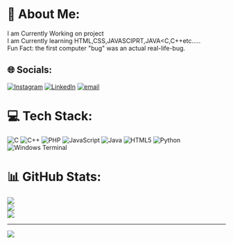 # 💫 About Me:
I am Currently Working on project<br>I am Currently learning HTML,CSS,JAVASCIPRT,JAVA<C,C++etc.....<br>Fun Fact: the first computer "bug" was an actual real-life-bug.<br>


## 🌐 Socials:
[![Instagram](https://img.shields.io/badge/Instagram-%23E4405F.svg?logo=Instagram&logoColor=white)](https://instagram.com/lokeshjain_15) [![LinkedIn](https://img.shields.io/badge/LinkedIn-%230077B5.svg?logo=linkedin&logoColor=white)](https://linkedin.com/in/https://www.linkedin.com/in/lokesh-dugar-831619336/) [![email](https://img.shields.io/badge/Email-D14836?logo=gmail&logoColor=white)](mailto:dugarlokesh22@gmail.com) 

# 💻 Tech Stack:
![C](https://img.shields.io/badge/c-%2300599C.svg?style=for-the-badge&logo=c&logoColor=white) ![C++](https://img.shields.io/badge/c++-%2300599C.svg?style=for-the-badge&logo=c%2B%2B&logoColor=white) ![PHP](https://img.shields.io/badge/php-%23777BB4.svg?style=for-the-badge&logo=php&logoColor=white) ![JavaScript](https://img.shields.io/badge/javascript-%23323330.svg?style=for-the-badge&logo=javascript&logoColor=%23F7DF1E) ![Java](https://img.shields.io/badge/java-%23ED8B00.svg?style=for-the-badge&logo=openjdk&logoColor=white) ![HTML5](https://img.shields.io/badge/html5-%23E34F26.svg?style=for-the-badge&logo=html5&logoColor=white) ![Python](https://img.shields.io/badge/python-3670A0?style=for-the-badge&logo=python&logoColor=ffdd54) ![Windows Terminal](https://img.shields.io/badge/Windows%20Terminal-%234D4D4D.svg?style=for-the-badge&logo=windows-terminal&logoColor=white)
# 📊 GitHub Stats:
![](https://github-readme-stats.vercel.app/api?username=lokeshjain15&theme=dark&hide_border=false&include_all_commits=false&count_private=false)<br/>
![](https://nirzak-streak-stats.vercel.app/?user=lokeshjain15&theme=dark&hide_border=false)<br/>
![](https://github-readme-stats.vercel.app/api/top-langs/?username=lokeshjain15&theme=dark&hide_border=false&include_all_commits=false&count_private=false&layout=compact)

---
[![](https://visitcount.itsvg.in/api?id=lokeshjain15&icon=0&color=0)](https://visitcount.itsvg.in)

<!-- Proudly created with GPRM ( https://gprm.itsvg.in ) -->
